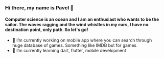 ### Hi there, my name is Pavel 👋

#### Computer science is an ocean and I am an enthusiast who wants to be the sailor. The waves ragging and the wind whistles in my ears, I have no destination point, only path. So let's go!

- 🔭 I’m currently working on mobile app where you can search through huge database of games. Something like IMDB but for games.
- 🌱 I’m currently learning dart, flutter, mobile development
<!--
**brennschlus/brennschlus** is a ✨ _special_ ✨ repository because its `README.md` (this file) appears on your GitHub profile.

Here are some ideas to get you started:

- 🔭 I’m currently working on ...
- 🌱 I’m currently learning ...
- 👯 I’m looking to collaborate on ...
- 🤔 I’m looking for help with ...
- 💬 Ask me about ...
- 📫 How to reach me: ...
- 😄 Pronouns: ...
- ⚡ Fun fact: ...
-->
